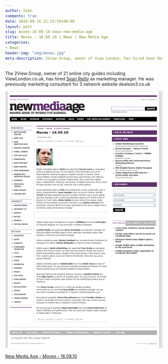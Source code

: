 ```yaml
---
author: Sean
comments: true
date: 2010-09-16 21:23:59+00:00
layout: post
slug: moves-16-09-10-news-new-media-age
title: Moves - 16.09.10 | News | New Media Age
categories:
- News
header-img: "img/moves.jpg"
meta-description: 2View Group, owner of View London, has hired Sean Reilly as marketing manager. He was previously marketing consultant for 3 network website dealson3.co.uk
---
```


The 2View Group, owner of 21 online city guides including ViewLondon.co.uk, has hired [Sean Reilly](http://www.sreilly.net) as marketing manager. He was previously marketing consultant for 3 network website dealson3.co.uk

![Sean Reilly - New Media Age Moves](/assets/new-media-age/sean-reilly-newmediaage-moves.png)

[New Media Age - Moves - 16.09.10](http://www.nma.co.uk/news/people-moves/moves-160910/3018195.article)